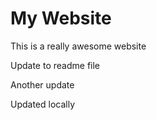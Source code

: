 # My Website

This is a really awesome website

Update to readme file

Another update


Updated locally